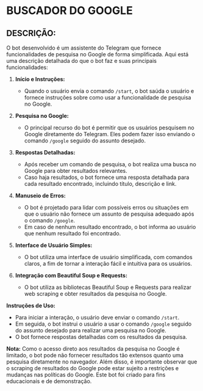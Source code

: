 # BUSCADOR DO GOOGLE
## DESCRIÇÃO:
O bot desenvolvido é um assistente do Telegram que fornece funcionalidades de pesquisa no Google de forma simplificada. Aqui está uma descrição detalhada do que o bot faz e suas principais funcionalidades:

1. **Início e Instruções:**
   - Quando o usuário envia o comando `/start`, o bot saúda o usuário e fornece instruções sobre como usar a funcionalidade de pesquisa no Google.

2. **Pesquisa no Google:**
   - O principal recurso do bot é permitir que os usuários pesquisem no Google diretamente do Telegram. Eles podem fazer isso enviando o comando `/google` seguido do assunto desejado.

3. **Respostas Detalhadas:**
   - Após receber um comando de pesquisa, o bot realiza uma busca no Google para obter resultados relevantes.
   - Caso haja resultados, o bot fornece uma resposta detalhada para cada resultado encontrado, incluindo título, descrição e link.

4. **Manuseio de Erros:**
   - O bot é projetado para lidar com possíveis erros ou situações em que o usuário não fornece um assunto de pesquisa adequado após o comando `/google`.
   - Em caso de nenhum resultado encontrado, o bot informa ao usuário que nenhum resultado foi encontrado.

5. **Interface de Usuário Simples:**
   - O bot utiliza uma interface de usuário simplificada, com comandos claros, a fim de tornar a interação fácil e intuitiva para os usuários.

6. **Integração com Beautiful Soup e Requests:**
   - O bot utiliza as bibliotecas Beautiful Soup e Requests para realizar web scraping e obter resultados da pesquisa no Google.

**Instruções de Uso:**
- Para iniciar a interação, o usuário deve enviar o comando `/start`.
- Em seguida, o bot instrui o usuário a usar o comando `/google` seguido do assunto desejado para realizar uma pesquisa no Google.
- O bot fornece respostas detalhadas com os resultados da pesquisa.

**Nota:** Como o acesso direto aos resultados da pesquisa no Google é limitado, o bot pode não fornecer resultados tão extensos quanto uma pesquisa diretamente no navegador. Além disso, é importante observar que o scraping de resultados do Google pode estar sujeito a restrições e mudanças nas políticas do Google. Este bot foi criado para fins educacionais e de demonstração.
